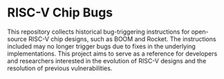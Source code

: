 # RISC-V Chip Bugs

This repository collects historical bug-triggering instructions for open-source RISC-V chip designs, such as BOOM and Rocket. The instructions included may no longer trigger bugs due to fixes in the underlying implementations. This project aims to serve as a reference for developers and researchers interested in the evolution of RISC-V designs and the resolution of previous vulnerabilities.
